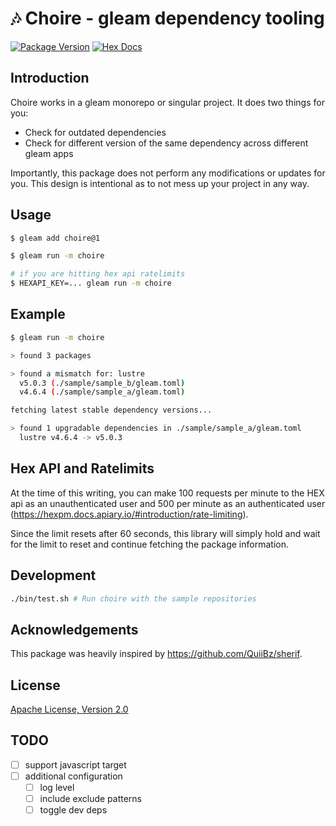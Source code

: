 # 🎶 Choire - gleam dependency tooling

[![Package Version](https://img.shields.io/hexpm/v/choire)](https://hex.pm/packages/choire)
[![Hex Docs](https://img.shields.io/badge/hex-docs-ffaff3)](https://hexdocs.pm/choire/)

## Introduction

Choire works in a gleam monorepo or singular project. It does two things for you:
- Check for outdated dependencies
- Check for different version of the same dependency across different gleam apps

Importantly, this package does not perform any modifications or updates for you.
This design is intentional as to not mess up your project in any way.

## Usage

```sh
$ gleam add choire@1
```

```sh
$ gleam run -m choire

# if you are hitting hex api ratelimits
$ HEXAPI_KEY=... gleam run -m choire
```

## Example

```sh
$ gleam run -m choire

> found 3 packages

> found a mismatch for: lustre
  v5.0.3 (./sample/sample_b/gleam.toml)
  v4.6.4 (./sample/sample_a/gleam.toml)

fetching latest stable dependency versions...

> found 1 upgradable dependencies in ./sample/sample_a/gleam.toml
  lustre v4.6.4 -> v5.0.3

```

## Hex API and Ratelimits

At the time of this writing, you can make 100 requests per minute to the HEX api as an
unauthenticated user and 500 per minute as an authenticated user
(https://hexpm.docs.apiary.io/#introduction/rate-limiting).

Since the limit resets after 60 seconds, this library will simply hold and wait for the limit
to reset and continue fetching the package information.

## Development

```sh
./bin/test.sh # Run choire with the sample repositories
```

## Acknowledgements

This package was heavily inspired by https://github.com/QuiiBz/sherif.

## License
[Apache License, Version 2.0](./LICENSE)

## TODO

- [ ] support javascript target
- [ ] additional configuration
  - [ ] log level
  - [ ] include exclude patterns
  - [ ] toggle dev deps

